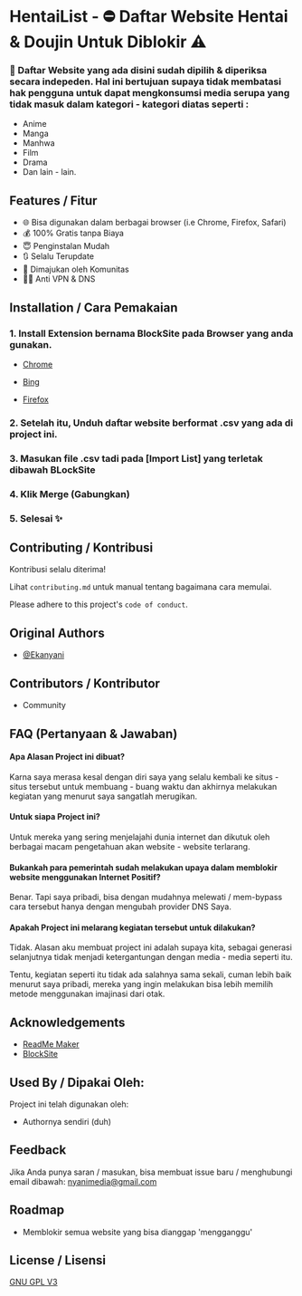 
# HentaiList - ⛔ Daftar Website Hentai & Doujin Untuk Diblokir ⚠

### 🌟 Daftar Website yang ada disini sudah dipilih & diperiksa secara indepeden. Hal ini bertujuan supaya tidak membatasi hak pengguna untuk dapat mengkonsumsi media serupa yang tidak masuk dalam kategori - kategori diatas seperti :

- Anime
- Manga
- Manhwa
- Film
- Drama
- Dan lain - lain.





## Features / Fitur

- 🌐 Bisa digunakan dalam berbagai browser (i.e Chrome, Firefox, Safari)
- 💰 100% Gratis tanpa Biaya
- 😇 Penginstalan Mudah
- 🔃 Selalu Terupdate
- 🤼 Dimajukan oleh Komunitas
- 🕵️‍♂️ Anti VPN & DNS





## Installation / Cara Pemakaian

### 1. Install Extension bernama BlockSite pada Browser yang anda gunakan.

- [Chrome](https://chrome.google.com/webstore/detail/blocksite-block-websites/eiimnmioipafcokbfikbljfdeojpcgbh)

- [Bing](https://addons.mozilla.org/en-US/firefox/addon/blocksite/)

- [Firefox](https://addons.mozilla.org/en-US/firefox/addon/blocksite/)


### 2. Setelah itu, Unduh daftar website berformat .csv yang ada di project ini.

### 3. Masukan file .csv tadi pada [Import List] yang terletak dibawah BLockSite

### 4. Klik Merge (Gabungkan)

### 5. Selesai ✨
## Contributing / Kontribusi

Kontribusi selalu diterima!

Lihat `contributing.md` untuk manual tentang bagaimana cara memulai.

Please adhere to this project's `code of conduct`.


## Original Authors

- [@Ekanyani](https://www.github.com/ekanyani)

## Contributors / Kontributor
- Community


## FAQ (Pertanyaan & Jawaban)

#### Apa Alasan Project ini dibuat?

Karna saya merasa kesal dengan diri saya yang selalu kembali ke situs - situs tersebut untuk membuang - buang waktu dan akhirnya melakukan kegiatan yang menurut saya sangatlah merugikan.

#### Untuk siapa Project ini?

Untuk mereka yang sering menjelajahi dunia internet dan dikutuk oleh berbagai macam pengetahuan akan website - website terlarang.

#### Bukankah para pemerintah sudah melakukan upaya dalam memblokir website menggunakan Internet Positif?

Benar. Tapi saya pribadi, bisa dengan mudahnya melewati / mem-bypass cara tersebut hanya dengan mengubah provider DNS Saya.

#### Apakah Project ini melarang kegiatan tersebut untuk dilakukan?

Tidak. Alasan aku membuat project ini adalah supaya kita, sebagai generasi selanjutnya tidak menjadi ketergantungan dengan media - media seperti itu.

Tentu, kegiatan seperti itu tidak ada salahnya sama sekali, cuman lebih baik menurut saya pribadi, mereka yang ingin melakukan bisa lebih memilih metode menggunakan imajinasi dari otak.




## Acknowledgements

 - [ReadMe Maker](https://github.com/sponsors/octokatherine?o=esb)
 - [BlockSite](https://blocksite.co/)


## Used By / Dipakai Oleh:

Project ini telah digunakan oleh:

- Authornya sendiri (duh)


## Feedback

Jika Anda punya saran / masukan, bisa membuat issue baru / menghubungi email dibawah:
nyanimedia@gmail.com


## Roadmap

- Memblokir semua website yang bisa dianggap 'mengganggu'


## License / Lisensi

[GNU GPL V3](https://www.gnu.org/licenses/gpl-3.0.en.html)
